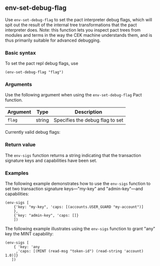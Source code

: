 ## env-set-debug-flag

Use `env-set-debug-flag` to set the pact interpreter debug flags, which will spit out the result of the internal tree transformations that the pact interpreter does. Note: this function lets you inspect pact trees from modules and terms in the way the CEK machine understands them, and is thus primarily suitable for advanced debugging.

### Basic syntax

To set the pact repl debug flags, use

```pact
(env-set-debug-flag "flag")
```

### Arguments

Use the following argument when using the `env-set-debug-flag` Pact function.

| Argument | Type         | Description   |
|----------|--------------|---------------|
| `flag`  | string | Specifies the debug flag to set|

Currently valid debug flags:

### Return value

The `env-sigs` function returns a string indicating that the transaction signature keys and capabilities have been set.

### Examples

The following example demonstrates how to use the `env-sigs` function to set two transaction signature keys—"my-key" and "admin-key"—and capabilities:

```pact
(env-sigs [
    {'key: "my-key", 'caps: [(accounts.USER_GUARD "my-account")]
    },
    {'key: "admin-key", 'caps: []}
    ])
```

The following example illustrates using the `env-sigs` function to grant "any" key the MINT capability:

```pact
(env-sigs [
    { 'key: 'any
     ,'caps: [(MINT (read-msg "token-id") (read-string 'account) 1.0)]}
   ])
   ```
